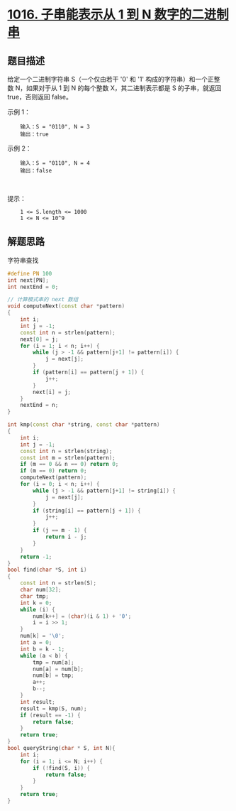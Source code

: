 # [1016. 子串能表示从 1 到 N 数字的二进制串](https://leetcode-cn.com/problems/binary-string-with-substrings-representing-1-to-n/)

## 题目描述

给定一个二进制字符串 S（一个仅由若干 '0' 和 '1' 构成的字符串）和一个正整数 N，如果对于从 1 到 N 的每个整数 X，其二进制表示都是 S 的子串，就返回 true，否则返回 false。

示例 1：

        输入：S = "0110", N = 3
        输出：true

示例 2：

        输入：S = "0110", N = 4
        输出：false
 

提示：

        1 <= S.length <= 1000
        1 <= N <= 10^9

## 解题思路

字符串查找

```c++
#define PN 100
int next[PN];
int nextEnd = 0;

// 计算模式串的 next 数组
void computeNext(const char *pattern)
{
    int i;
    int j = -1;
    const int n = strlen(pattern);
    next[0] = j;
    for (i = 1; i < n; i++) {
        while (j > -1 && pattern[j+1] != pattern[i]) {
            j = next[j];
        }
        if (pattern[i] == pattern[j + 1]) {
            j++;
        }
        next[i] = j;
    }
    nextEnd = n;
}

int kmp(const char *string, const char *pattern)
{
    int i;
    int j = -1;
    const int n = strlen(string);
    const int m = strlen(pattern);
    if (m == 0 && n == 0) return 0;
    if (m == 0) return 0;
    computeNext(pattern);
    for (i = 0; i < n; i++) {
        while (j > -1 && pattern[j+1] != string[i]) {
            j = next[j];
        }
        if (string[i] == pattern[j + 1]) {
            j++;
        }
        if (j == m - 1) {
            return i - j;
        }
    }
    return -1;
}
bool find(char *S, int i)
{
    const int n = strlen(S);
    char num[32];
    char tmp;
    int k = 0;
    while (i) {
        num[k++] = (char)(i & 1) + '0';
        i = i >> 1;
    }
    num[k] = '\0';
    int a = 0;
    int b = k - 1;
    while (a < b) {
        tmp = num[a];
        num[a] = num[b];
        num[b] = tmp;
        a++;
        b--;
    }
    int result;
    result = kmp(S, num);
    if (result == -1) {
        return false;
    }
    return true;
}
bool queryString(char * S, int N){
    int i;
    for (i = 1; i <= N; i++) {
        if (!find(S, i)) {
            return false;
        }
    }
    return true;
}
```